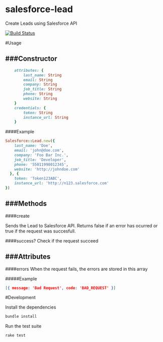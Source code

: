 # salesforce-lead
Create Leads using Salesforce API

[![Build Status](https://travis-ci.org/tegon/salesforce-lead.svg?branch=master)](https://travis-ci.org/tegon/salesforce-lead)

#Usage

###Constructor
---

```ruby
	attributes: {
		last_name: String
		email: String
		company: String
		job_title: String
		phone: String
		website: String
	}
	credentials: {
		token: String
		instance_url: String
	}
```

####Example

```ruby
Salesforce::Lead.new({
    last_name: 'Doe',
    email: 'john@doe.com',
    company: 'Foo Bar Inc.',
    job_title: 'Developer',
    phone: '55011998012345',
    website: 'http://johndoe.com'
  }, { 
    token: 'Token123ABC', 
    instance_url: 'http://n123.salesforce.com' 
})
```

###Methods
---

####create

Sends the Lead to Salesforce API. Returns false if an error has ocurred or true if the request was succesfull.

####success?
Check if the request succeed

###Attributes
---

####errors
When the request fails, the errors are stored in this array

#####Example
```json
[{ message: 'Bad Request', code: 'BAD_REQUEST' }]
```

#Development

Install the dependencies

```bash
bundle install
```

Run the test suite

```bash
rake test
```